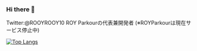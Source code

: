 ### Hi there 👋
Twitter:@ROOYROOY10
ROY Parkourの代表兼開発者
(※ROYParkourは現在サービス停止中)



[![Top Langs](https://github-readme-stats.vercel.app/api/top-langs/?username=rooyrooy123&layout=compact)](https://github.com/anuraghazra/github-readme-stats) 

<!--
**rooyrooy123/rooyrooy123** is a ✨ _special_ ✨ repository because its `README.md` (this file) appears on your GitHub profile.

Here are some ideas to get you started:

- 🔭 I’m currently working on ...
- 🌱 I’m currently learning ...
- 👯 I’m looking to collaborate on ...
- 🤔 I’m looking for help with ...
- 💬 Ask me about ...
- 📫 How to reach me: ...
- 😄 Pronouns: ...
- ⚡ Fun fact: ...
-->
